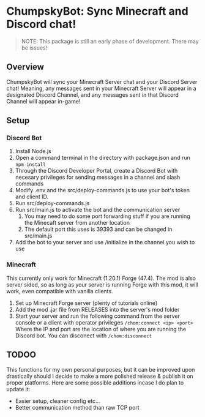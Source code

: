# ChumpskyBot: Sync Minecraft and Discord chat!

> NOTE: This package is still an early phase of development. There may be issues!

## Overview

ChumpskyBot will sync your Minecraft Server chat and your Discord Server chat! Meaning, any messages sent in your Minecraft Server will appear in a designated Discord Channel, and any messages sent in that Discord Channel will appear in-game!

## Setup

### Discord Bot
1. Install Node.js
2. Open a command terminal in the directory with package.json and run `npm install`
3. Through the Discord Developer Portal, create a Discord Bot with necesary privileges for sending messages in a channel and slash commands
4. Modify .env and the src/deploy-commands.js to use your bot's token and client ID.
5. Run src/deploy-commands.js
6. Run src/main.js to activate the bot and the communication server
    1. You may need to do some port forwarding stuff if you are running the Minecaft server from another location
    2. The default port this uses is 39393 and can be changed in src/main.js
7. Add the bot to your server and use /initialize in the channel you wish to use

### Minecraft
This currently only work for Minecraft (1.20.1) Forge (47.4).
The mod is also server sided, so as long as your server is running Forge with this mod, it will work, even compatible with vanilla clients.
1. Set up Minecraft Forge server (plenty of tutorials online)
2. Add the mod .jar file from RELEASES into the server's mod folder
3. Start your server and run the following command from the server console or a client with operator privileges
`/chom:connect <ip> <port>`
Where the IP and port are the location of where you are running the Discord bot. 
You can disconect with `/chom:disconnect`
## TODOO
This functions for my own personal purposes, but it can be improved upon drastically should I decide to make a more polished release & publish it on proper platforms.
Here are some possible additions incase I do plan to update it:
- Easier setup, cleaner config etc...
- Better communication method than raw TCP port
